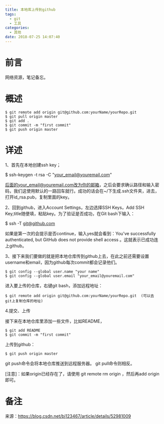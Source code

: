 ```yaml
---
title: 本地库上传到github
tags:
  - git
  - 工具
categories:
  - 其他
date: 2018-07-25 14:07:40
---
```


# 前言
网络资源，笔记备忘。

# 概述
```
$ git remote add origin git@github.com:yourName/yourRepo.git
$ git pull origin master
$ git add .
$ git commit -m "first commit" 
$ git push origin master  

```
<!-- more -->
# 详述

1、首先在本地创建ssh key；

$ ssh-keygen -t rsa -C "your_email@youremail.com"  

后面的your_email@youremail.com改为你的邮箱，之后会要求确认路径和输入密码，我们这使用默认的一路回车就行。成功的话会在~/下生成.ssh文件夹，进去，打开id_rsa.pub，复制里面的key。

2、回到github，进入Account Settings，左边选择SSH Keys，Add SSH Key,title随便填，粘贴key。为了验证是否成功，在Git bash下输入：

$ ssh -T git@github.com  

如果是第一次的会提示是否continue，输入yes就会看到：You’ve successfully authenticated, but GitHub does not provide shell access 。这就表示已成功连上github。

3、接下来我们要做的就是把本地仓库传到github上去，在此之前还需要设置username和email，因为github每次commit都会记录他们。

    $ git config --global user.name "your name"  
    $ git config --global user.email "your_email@youremail.com"  

进入要上传的仓库，右键git bash，添加远程地址：

    $ git remote add origin git@github.com:yourName/yourRepo.git  (可以去git上复制仓库的地址)

4.提交、上传

接下来在本地仓库里添加一些文件，比如README，

    $ git add README  
    $ git commit -m "first commit" 

上传到github：

    $ git push origin master  

git push命令会将本地仓库推送到远程服务器。
git pull命令则相反。

[注意]：如果origin已经存在了，请使用  git remote rm origin ，然后再add origin 即可。

# 备注
来源：https://blog.csdn.net/bj123467/article/details/52981009